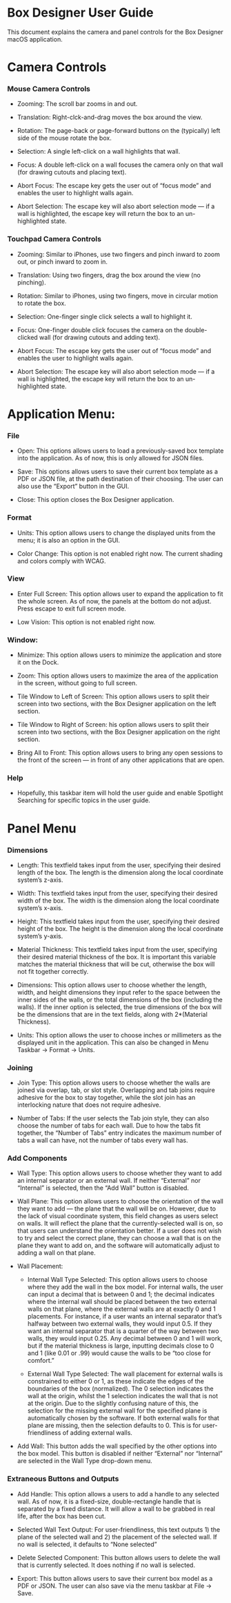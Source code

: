 # Box Designer User Guide

This document explains the camera and panel controls for the Box Designer macOS application.



# Camera Controls



### Mouse Camera Controls

* Zooming: The scroll bar zooms in and out.

* Translation: Right-clck-and-drag moves the box around the view.

* Rotation: The page-back or page-forward buttons on the (typically) left side of the mouse rotate the box.

* Selection: A single left-click on a wall highlights that wall.

* Focus: A double left-click on a wall focuses the camera only on that wall (for drawing cutouts and placing text).

* Abort Focus: The escape key gets the user out of “focus mode” and enables the user to highlight walls again.

* Abort Selection: The escape key will also abort selection mode — if a wall is highlighted, the escape key will return the box to an un-highlighted state.



### Touchpad Camera Controls

* Zooming: Similar to iPhones, use two fingers and pinch inward to zoom out, or pinch inward to zoom in.

* Translation: Using two fingers, drag the box around the view (no pinching).

* Rotation: Similar to iPhones, using two fingers, move in circular motion to rotate the box.

* Selection: One-finger single click selects a wall to highlight it.

* Focus: One-finger double click focuses the camera on the double-clicked wall (for drawing cutouts and adding text).

* Abort Focus: The escape key gets the user out of “focus mode” and enables the user to highlight walls again.

* Abort Selection: The escape key will also abort selection mode — if a wall is highlighted, the escape key will return the box to an un-highlighted state.



# Application Menu:



### File

* Open: This options allows users to load a previously-saved box template into the application. As of now, this is only allowed for JSON files.

* Save: This options allows users to save their current box template as a PDF or JSON file, at the path destination of their choosing. The user can also use the “Export” button in the GUI.

* Close: This option closes the Box Designer application.



### Format

* Units: This option allows users to change the displayed units from the menu; it is also an option in the GUI.

* Color Change: This option is not enabled right now. The current shading and colors comply with WCAG.



### View

* Enter Full Screen: This option allows user to expand the application to fit the whole screen. As of now, the panels at the bottom do not adjust. Press escape to exit full screen mode.

* Low Vision: This option is not enabled right now.



### Window:

* Minimize: This option allows users to minimize the application and store it on the Dock.

* Zoom: This option allows users to maximize the area of the application in the screen, without going to full screen.

* Tile Window to Left of Screen: This option allows users to split their screen into two sections, with the Box Designer application on the left section.

* Tile Window to Right of Screen: his option allows users to split their screen into two sections, with the Box Designer application on the right section.

* Bring All to Front: This option allows users to bring any open sessions to the front of the screen — in front of any other applications that are open.



### Help

* Hopefully, this taskbar item will hold the user guide and enable Spotlight Searching for specific topics in the user guide.



# Panel Menu



### Dimensions

* Length: This textfield takes input from the user, specifying their desired length of the box. The length is the dimension along the local coordinate system’s z-axis.

* Width: This textfield takes input from the user, specifying their desired width of the box. The width is the dimension along the local coordinate system’s x-axis.

* Height: This textfield takes input from the user, specifying their desired height of the box. The height is the dimension along the local coordinate system’s y-axis.

* Material Thickness: This textfield takes input from the user, specifying their desired material thickness of the box. It is important this variable matches the material thickness that will be cut, otherwise the box will not fit together correctly.

* Dimensions: This option allows user to choose whether the length, width, and height dimensions they input refer to the space between the inner sides of the walls, or the total dimensions of the box (including the walls). If the inner option is selected, the true dimensions of the box will be the dimensions that are in the text fields, along with 2*(Material Thickness).

* Units: This option allows the user to choose inches or millimeters as the displayed unit in the application. This can also be changed in Menu Taskbar -> Format -> Units.



### Joining

* Join Type: This option allows users to choose whether the walls are joined via overlap, tab, or slot style. Overlapping and tab joins require adhesive for the box to stay together, while the slot join has an interlocking nature that does not require adhesive.

* Number of Tabs: If the user selects the Tab join style, they can also choose the number of tabs for each wall. Due to how the tabs fit together, the “Number of Tabs” entry indicates the maximum number of tabs a wall can have, not the number of tabs every wall has.



### Add Components

* Wall Type: This option allows users to choose whether they want to add an internal separator or an external wall. If neither “External” nor “Internal” is selected, then the “Add Wall” button is disabled.

* Wall Plane: This option allows users to choose the orientation of the wall they want to add — the plane that the wall will be on. However, due to the lack of visual coordinate system, this field changes as users select on walls. It will reflect the plane that the currently-selected wall is on, so that users can understand the orientation better. If a user does not wish to try and select the correct plane, they can choose a wall that is on the plane they want to add on, and the software will automatically adjust to adding a wall on that plane.

* Wall Placement: 

	* Internal Wall Type Selected: This option allows users to choose where they add the wall in the box model. For internal walls, the user can input a decimal that is between 0 and 1; the decimal indicates where the internal wall should be placed between the two external walls on that plane, where the external walls are at exactly 0 and 1 placements. For instance, if a user wants an internal separator that’s halfway between two external walls, they would input 0.5. If they want an internal separator that is a quarter of the way between two walls, they would input 0.25. Any decimal between 0 and 1 will work, but if the material thickness is large, inputting decimals close to 0 and 1 (like 0.01 or .99) would cause the walls to be “too close for comfort.” 

	* External Wall Type Selected: The wall placement for external walls is constrained to either 0 or 1, as these indicate the edges of the boundaries of the box (normalized). The 0 selection indicates the wall at the origin, whilst the 1 selection indicates the wall that is not at the origin. Due to the slightly confusing nature of this, the selection for the missing external wall for the specified plane is automatically chosen by the software. If both external walls for that plane are missing, then the selection defaults to 0. This is for user-friendliness of adding external walls.

* Add Wall: This button adds the wall specified by the other options into the box model. This button is disabled if neither “External” nor “Internal” are selected in the Wall Type drop-down menu.



### Extraneous Buttons and Outputs

* Add Handle: This option allows a users to add a handle to any selected wall. As of now, it is a fixed-size, double-rectangle handle that is separated by a fixed distance. It will allow a wall to be grabbed in real life, after the box has been cut.

* Selected Wall Text Output: For user-friendliness, this text outputs 1) the plane of the selected wall and 2) the placement of the selected wall. If no wall is selected, it defaults to “None selected”

* Delete Selected Component: This button allows users to delete the wall that is currently selected. It does nothing if no wall is selected.

* Export: This button allows users to save their current box model as a PDF or JSON. The user can also save via the menu taskbar at File -> Save.

